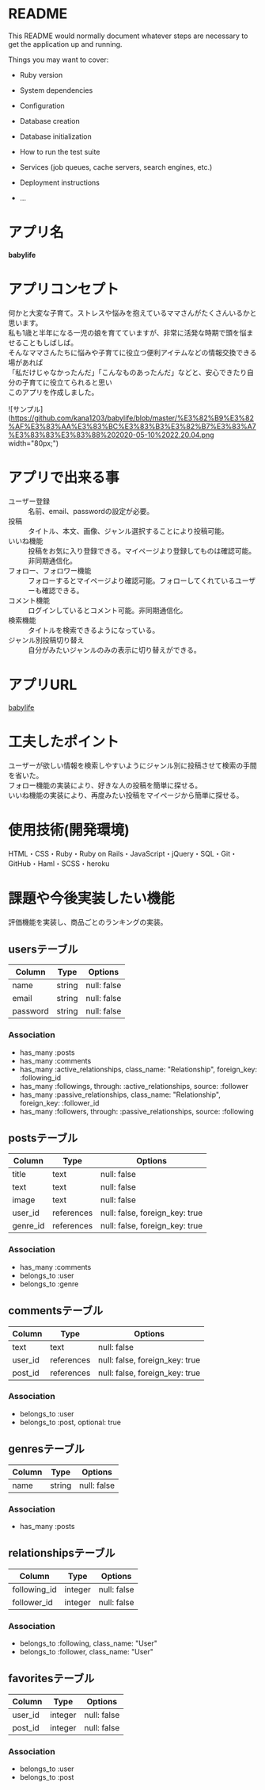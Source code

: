 # README

This README would normally document whatever steps are necessary to get the
application up and running.

Things you may want to cover:

* Ruby version

* System dependencies

* Configuration

* Database creation

* Database initialization

* How to run the test suite

* Services (job queues, cache servers, search engines, etc.)

* Deployment instructions

* ...


# アプリ名
**babylife**

# アプリコンセプト
何かと大変な子育て。ストレスや悩みを抱えているママさんがたくさんいるかと思います。<br>
私も1歳と半年になる一児の娘を育てていますが、非常に活発な時期で頭を悩ませることもしばしば。<br>
そんなママさんたちに悩みや子育てに役立つ便利アイテムなどの情報交換できる場があれば<br>
「私だけじゃなかったんだ」「こんなものあったんだ」などと、安心できたり自分の子育てに役立てられると思い<br>
このアプリを作成しました。

![サンプル](https://github.com/kana1203/babylife/blob/master/%E3%82%B9%E3%82%AF%E3%83%AA%E3%83%BC%E3%83%B3%E3%82%B7%E3%83%A7%E3%83%83%E3%83%88%202020-05-10%2022.20.04.png width="80px;")

# アプリで出来る事
<dl>
  <dt>ユーザー登録</dt>
  <dd>名前、email、passwordの設定が必要。</dd>
  <dt>投稿</dt>
  <dd>タイトル、本文、画像、ジャンル選択することにより投稿可能。</dd>
  <dt>いいね機能</dt>
  <dd>投稿をお気に入り登録できる。マイページより登録してものは確認可能。非同期通信化。</dd>
  <dt>フォロー、フォロワー機能</dt>
  <dd>フォローするとマイページより確認可能。フォローしてくれているユーザーも確認できる。</dd>
  <dt>コメント機能</dt>
  <dd>ログインしているとコメント可能。非同期通信化。</dd>
  <dt>検索機能</dt>
  <dd>タイトルを検索できるようになっている。</dd>
  <dt>ジャンル別投稿切り替え</dt>
  <dd>自分がみたいジャンルのみの表示に切り替えができる。</dd>
</dl>

# アプリURL
[babylife](https://quiet-mountain-30137.herokuapp.com/)

# 工夫したポイント
ユーザーが欲しい情報を検索しやすいようにジャンル別に投稿させて検索の手間を省いた。<br>
フォロー機能の実装により、好きな人の投稿を簡単に探せる。<br>
いいね機能の実装により、再度みたい投稿をマイページから簡単に探せる。<br>

# 使用技術(開発環境)
HTML・CSS・Ruby・Ruby on Rails・JavaScript・jQuery・SQL・Git・ GitHub・Haml・SCSS・heroku

# 課題や今後実装したい機能
評価機能を実装し、商品ごとのランキングの実装。



## usersテーブル

|Column|Type|Options|
|------|----|-------|
|name|string|null: false|
|email|string|null: false|
|password|string|null: false|

### Association
- has_many :posts
- has_many :comments
- has_many :active_relationships, class_name: "Relationship", foreign_key: :following_id
- has_many :followings, through: :active_relationships, source: :follower
- has_many :passive_relationships, class_name: "Relationship", foreign_key: :follower_id
- has_many :followers, through: :passive_relationships, source: :following


## postsテーブル

|Column|Type|Options|
|------|----|-------|
|title|text|null: false|
|text|text|null: false|
|image|text|null: false|
|user_id|references|null: false, foreign_key: true|
|genre_id|references|null: false, foreign_key: true|

### Association
- has_many :comments
- belongs_to :user
- belongs_to :genre


## commentsテーブル

|Column|Type|Options|
|------|----|-------|
|text|text|null: false|
|user_id|references|null: false, foreign_key: true|
|post_id|references|null: false, foreign_key: true|

### Association
- belongs_to :user
- belongs_to :post, optional: true


## genresテーブル

|Column|Type|Options|
|------|----|-------|
|name|string|null: false|

### Association
- has_many :posts


## relationshipsテーブル

|Column|Type|Options|
|------|----|-------|
|following_id|integer|null: false|
|follower_id|integer|null: false|

### Association
- belongs_to :following, class_name: "User"
- belongs_to :follower, class_name: "User"


## favoritesテーブル

|Column|Type|Options|
|------|----|-------|
|user_id|integer|null: false|
|post_id|integer|null: false|

### Association
- belongs_to :user
- belongs_to :post